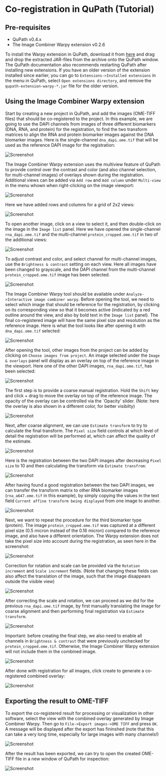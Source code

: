 # Co-registration in QuPath (Tutorial)


## Pre-requisites

- QuPath v0.4.x
- The Image Combiner Warpy extension v0.2.6

To install the Warpy extension in QuPath, download it from [here](https://github.com/BIOP/qupath-extension-warpy/releases/download/0.2.6/qupath-extension-warpy-0.2.6.zip) and drag and drop the extracted JAR-files from the archive onto the QuPath window. The QuPath documentation also recommends restarting QuPath after installing new extensions. If you have an older version of the extension installed since earlier, you can go to `Extensions->Installed extensions` in the menu in QuPath, select `Open extensions directory`, and remove the `qupath-extension-warpy-*.jar` file for the older version.  


## Using the Image Combiner Warpy extension

Start by creating a new project in QuPath, and add the images (OME-TIFF files) that should be co-registered to the project. In this example, we are going to use the DAPI channels from images of three different biomarkers (DNA, RNA, and protein) for the registration, to find the two transform matrices to align the RNA and protein biomarker images against the DNA biomarker images. Here is the single-channel `dna_dapi.ome.tif` that will be used as the reference DAPI image for the registration:

![Screenshot](images/screenshot_new_project.png?raw=true)

The Image Combiner Warpy extension uses the multiview feature of QuPath to provide control over the contrast and color (and also channel selection, for multi-channel images) of overlays shown during the registration. Additional views can be added via `Add row` and `Add column` under `Multi-view` in the menu whown when right-clicking on the image viewport:

![Screenshot](images/screenshot_multiview_menu.png?raw=true)

Here we have added rows and columns for a grid of 2x2 views: 

![Screenshot](images/screenshot_multiview_split.png?raw=true)

To open another image, click on a view to select it, and then double-click on the image in the `Image list` panel. Here we have opened the single-channel `rna_dapi.ome.tif` and the multi-channel `protein_cropped.ome.tif` in two of the additional views:

![Screenshot](images/screenshot_multiview_3images.png?raw=true)

To adjust contrast and color, and select channel for multi-channel images, use the `Brightness & contrast` setting on each view. Here all images have been changed to grayscale, and the DAPI channel from the multi-channel `protein_cropped.ome.tif` image has been selected.   

![Screenshot](images/screenshot_multiview_grayscale.png?raw=true)

The Image Combiner Warpy tool should be available under `Analyze->Interactive image combiner warpy`. Before opening the tool, we need to select which image that should be reference for the registration, by clicking on its corresponding view so that it becomes active (indicated by a red outline around the view, and also by bold text in the `Image list` panel). The final co-registered image will have the same pixel size and resolution as the reference image. Here is what the tool looks like after opening it with `dna_dapi.ome.tif` selected:

![Screenshot](images/screenshot_hello_warpy.png?raw=true)

After opening the tool, other images from the project can be added by clicking on `Choose images from project`. An image selected under the `Image & overlays` panel will display as an overlay on top of the reference image in the viewport. Here one of the other DAPI images, `rna_dapi.ome.tif`, has been selected:

![Screenshot](images/screenshot_warpy_rna_selected.png?raw=true)

The first step is to provide a coarse manual registration. Hold the `Shift` key and click + drag to move the overlay on top of the reference image. The opacity of the overlay can be controlled via the `Opacity' slider. (Note: here the overlay is also shown in a different color, for better visibilty)

![Screenshot](images/screenshot_warpy_aligned_coarse.png?raw=true)

Next, after coarse alignment, we can use `Estimate transform` to try to calculate the final transform. The `Pixel size` field controls at which level of detail the registration will be performed at, which can affect the quality of the estimate. 

![Screenshot](images/screenshot_warpy_estimate_transform.png?raw=true)

Here is the registration between the two DAPI images after decreasing `Pixel size` to 10 and then calculating the transform via `Estimate transfrom`:

![Screenshot](images/screenshot_warpy_aligned_fine.png?raw=true)

After having found a good registration between the two DAPI images, we can transfer the transform matrix to other RNA biomarker images (`rna_a647.ome.tif` in this example), by simply copying the values in the text field `Current affine transform being displayed` from one image to another.

![Screenshot](images/screenshot_warpy_matrix.png?raw=true)

Next, we want to repeat the procedure for the third biomarker type (protein). The image `protein_cropped.ome.tif` was captured at a different pixel size (0.5 micron instead of the 0.16 micron) compared to the reference image, and also have a different orientation. The Warpy extension does not take the pixel size into account during the registration, as seen here in the screenshot:

![Screenshot](images/screenshot_warpy_scale_rotation1.png?raw=true)

Correction for rotation and scale can be provided via the `Rotation increment` and `Scale increment` fields. (Note that changing these fields can also affect the translation of the image, such that the image disappears outside the visible view) 

![Screenshot](images/screenshot_warpy_scale_rotation2.png?raw=true)

After correcting the scale and rotation, we can proceed as we did for the previous `rna_dapi.ome.tif` image, by first manually translating the image for coarse alignment and then performing final registration via `Estimate transform`. 

![Screenshot](images/screenshot_warpy_scale_rotation3.png?raw=true)

Important: before creating the final step, we also need to enable all channels in `Brightness & contrast` that were previously unchecked for `protein_cropped.ome.tif`. Otherwise, the Image Combiner Warpy extension will not include them in the combined image. 

![Screenshot](images/screenshot_warpy_enable_channels_before_create.png?raw=true)

After done with registration for all images, click create to generate a co-registered combined overlay: 

![Screenshot](images/screenshot_warpy_created_overlay.png?raw=true)


## Exporting the result to OME-TIFF

To export the co-registered result for processing or visualization in other software, select the view with the combined overlay generated by Image Combiner Warpy. Then go to `File->Export images->OME TIFF` and press `OK`. A message will be displayed after the export has fininshed (note that this can take a very long time, especially for large images with many channels!)    

![Screenshot](images/screenshot_export_ometiff.png?raw=true)

After the result has been exported, we can try to open the created OME-TIFF file in a new window of QuPath for inspection:

![Screenshot](images/screenshot_coregistration_result.png?raw=true)

